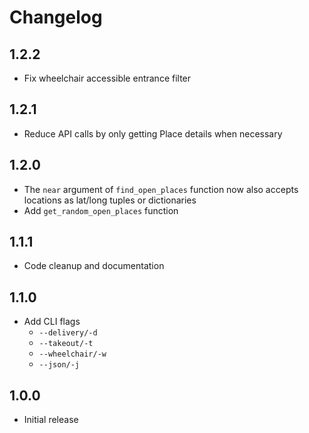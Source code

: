 # Changelog

## 1.2.2

- Fix wheelchair accessible entrance filter

## 1.2.1

- Reduce API calls by only getting Place details when necessary

## 1.2.0

- The `near` argument of `find_open_places` function now also accepts locations as lat/long tuples or dictionaries
- Add `get_random_open_places` function

## 1.1.1

- Code cleanup and documentation

## 1.1.0

- Add CLI flags
  - `--delivery/-d`
  - `--takeout/-t`
  - `--wheelchair/-w`
  - `--json/-j`

## 1.0.0

- Initial release

